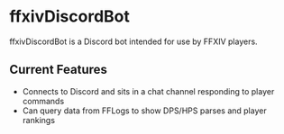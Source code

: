 # ffxivDiscordBot
ffxivDiscordBot is a Discord bot intended for use by FFXIV players.

## Current Features
* Connects to Discord and sits in a chat channel responding to player commands
* Can query data from FFLogs to show DPS/HPS parses and player rankings
